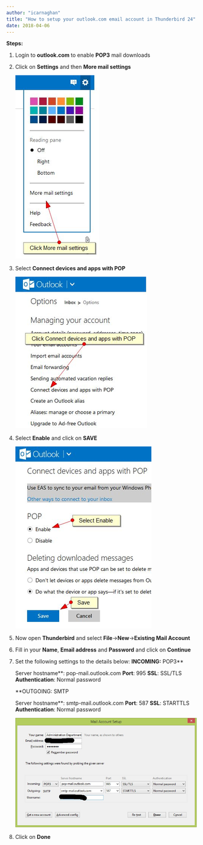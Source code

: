 ```yaml
---
author: "icarnaghan"
title: "How to setup your outlook.com email account in Thunderbird 24"
date: 2018-04-06
---
```


**Steps:**

1. Login to **outlook.com** to enable **POP3** mail downloads
2. Click on **Settings** and then **More mail settings**
    
    ![](images/thunderbirdoutlook1.jpg)
3. Select **Connect devices and apps with POP**
    
    ![](images/thunderbirdoutlook2.jpg)
4. Select **Enable** and click on **SAVE**
    
    ![](images/thunderbirdoutlook3.jpg)
5. Now open **Thunderbird** and select **File**\->**New**\->**Existing Mail Account**
6. Fill in your **Name**, **Email address** and **Password** and click on **Continue**
7. Set the following settings to the details below: **INCOMING:** POP3**
    
    Server hostname**: pop-mail.outlook.com **Port**: 995 **SSL**: SSL/TLS **Authentication**: Normal password
    
    **OUTGOING: SMTP
    
    Server hostname**: smtp-mail.outlook.com **Port**: 587 **SSL**: STARTTLS **Authentication**: Normal password
    
    ![](images/thunderbirdoutlook.jpg)
8. Click on **Done**
